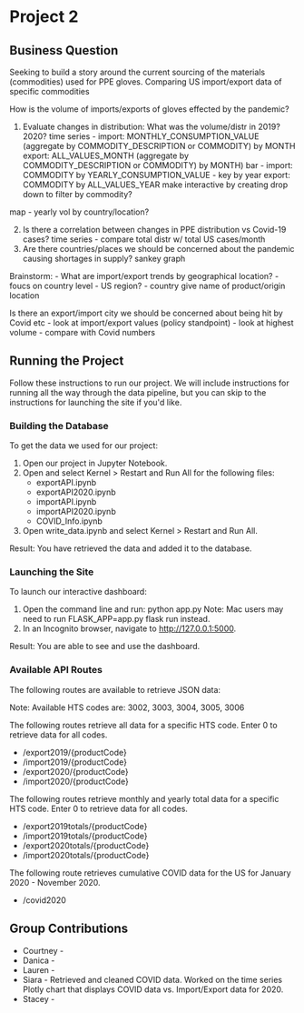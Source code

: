 # Project 2

## Business Question

Seeking to build a story around the current sourcing of the materials (commodities) used for PPE gloves. Comparing US import/export data of specific commodities

How is the volume of imports/exports of gloves effected by the pandemic? 
1. Evaluate changes in distribution: What was the volume/distr in 2019? 2020? 
    time series - import: MONTHLY_CONSUMPTION_VALUE (aggregate by COMMODITY_DESCRIPTION or COMMODITY) by MONTH
                export: ALL_VALUES_MONTH (aggregate by COMMODITY_DESCRIPTION or COMMODITY) by MONTH)
    bar - import: COMMODITY by YEARLY_CONSUMPTION_VALUE - key by year
        export: COMMODITY by ALL_VALUES_YEAR
        make interactive by creating drop down to filter by commodity?

map - yearly vol by country/location? 

2. Is there a correlation between changes in PPE distribution vs Covid-19 cases?
    time series - compare total distr w/ total US cases/month
3. Are there countries/places we should be concerned about the pandemic causing shortages in supply?
    sankey graph    

Brainstorm:
    - What are import/export trends by geographical location?
    - foucs on country level
    - US region? 
    - country give name of product/origin location

Is there an export/import city we should be concerned about being hit by Covid etc
     - look at import/export values (policy standpoint)
     - look at highest volume
     - compare with Covid numbers

## Running the Project

Follow these instructions to run our project. We will include instructions for running all the way through the data pipeline, but you can skip to the instructions for launching the site if you'd like. 

### Building the Database
To get the data we used for our project:
1. Open our project in Jupyter Notebook.
2. Open and select Kernel > Restart and Run All for the following files:
    * exportAPI.ipynb
    * exportAPI2020.ipynb
    * importAPI.ipynb
    * importAPI2020.ipynb
    * COVID_Info.ipynb
3. Open write_data.ipynb and select Kernel > Restart and Run All.

Result: You have retrieved the data and added it to the database. 

### Launching the Site
To launch our interactive dashboard:
1. Open the command line and run: python app.py
    Note: Mac users may need to run FLASK_APP=app.py flask run instead.
2. In an Incognito browser, navigate to http://127.0.0.1:5000.

Result: You are able to see and use the dashboard.

### Available API Routes
The following routes are available to retrieve JSON data:

Note: Available HTS codes are: 3002, 3003, 3004, 3005, 3006

The following routes retrieve all data for a specific HTS code. Enter 0 to retrieve data for all codes.
* /export2019/{productCode}
* /import2019/{productCode}
* /export2020/{productCode}
* /import2020/{productCode}

The following routes retrieve monthly and yearly total data for a specific HTS code. Enter 0 to retrieve data for all codes.
* /export2019totals/{productCode}
* /import2019totals/{productCode}
* /export2020totals/{productCode}
* /import2020totals/{productCode}

The following route retrieves cumulative COVID data for the US for January 2020 - November 2020.
* /covid2020

## Group Contributions
* Courtney - 
* Danica - 
* Lauren - 
* Siara - Retrieved and cleaned COVID data. Worked on the time series Plotly chart that displays COVID data vs. Import/Export data for 2020.
* Stacey - 
